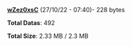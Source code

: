 [**wZez0xsC**](/data/wZez0xsC.txt) (27/10/22 - 07:40)- 228 bytes

**Total Datas**: 492

**Total Size**: 2.33 MB / 2.3 MB